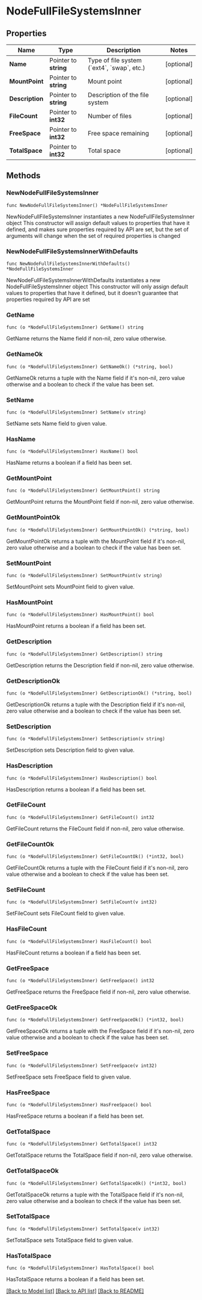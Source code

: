 # NodeFullFileSystemsInner

## Properties

Name | Type | Description | Notes
------------ | ------------- | ------------- | -------------
**Name** | Pointer to **string** | Type of file system (&#x60;ext4&#x60;, &#x60;swap&#x60;, etc.) | [optional] 
**MountPoint** | Pointer to **string** | Mount point | [optional] 
**Description** | Pointer to **string** | Description of the file system | [optional] 
**FileCount** | Pointer to **int32** | Number of files | [optional] 
**FreeSpace** | Pointer to **int32** | Free space remaining | [optional] 
**TotalSpace** | Pointer to **int32** | Total space | [optional] 

## Methods

### NewNodeFullFileSystemsInner

`func NewNodeFullFileSystemsInner() *NodeFullFileSystemsInner`

NewNodeFullFileSystemsInner instantiates a new NodeFullFileSystemsInner object
This constructor will assign default values to properties that have it defined,
and makes sure properties required by API are set, but the set of arguments
will change when the set of required properties is changed

### NewNodeFullFileSystemsInnerWithDefaults

`func NewNodeFullFileSystemsInnerWithDefaults() *NodeFullFileSystemsInner`

NewNodeFullFileSystemsInnerWithDefaults instantiates a new NodeFullFileSystemsInner object
This constructor will only assign default values to properties that have it defined,
but it doesn't guarantee that properties required by API are set

### GetName

`func (o *NodeFullFileSystemsInner) GetName() string`

GetName returns the Name field if non-nil, zero value otherwise.

### GetNameOk

`func (o *NodeFullFileSystemsInner) GetNameOk() (*string, bool)`

GetNameOk returns a tuple with the Name field if it's non-nil, zero value otherwise
and a boolean to check if the value has been set.

### SetName

`func (o *NodeFullFileSystemsInner) SetName(v string)`

SetName sets Name field to given value.

### HasName

`func (o *NodeFullFileSystemsInner) HasName() bool`

HasName returns a boolean if a field has been set.

### GetMountPoint

`func (o *NodeFullFileSystemsInner) GetMountPoint() string`

GetMountPoint returns the MountPoint field if non-nil, zero value otherwise.

### GetMountPointOk

`func (o *NodeFullFileSystemsInner) GetMountPointOk() (*string, bool)`

GetMountPointOk returns a tuple with the MountPoint field if it's non-nil, zero value otherwise
and a boolean to check if the value has been set.

### SetMountPoint

`func (o *NodeFullFileSystemsInner) SetMountPoint(v string)`

SetMountPoint sets MountPoint field to given value.

### HasMountPoint

`func (o *NodeFullFileSystemsInner) HasMountPoint() bool`

HasMountPoint returns a boolean if a field has been set.

### GetDescription

`func (o *NodeFullFileSystemsInner) GetDescription() string`

GetDescription returns the Description field if non-nil, zero value otherwise.

### GetDescriptionOk

`func (o *NodeFullFileSystemsInner) GetDescriptionOk() (*string, bool)`

GetDescriptionOk returns a tuple with the Description field if it's non-nil, zero value otherwise
and a boolean to check if the value has been set.

### SetDescription

`func (o *NodeFullFileSystemsInner) SetDescription(v string)`

SetDescription sets Description field to given value.

### HasDescription

`func (o *NodeFullFileSystemsInner) HasDescription() bool`

HasDescription returns a boolean if a field has been set.

### GetFileCount

`func (o *NodeFullFileSystemsInner) GetFileCount() int32`

GetFileCount returns the FileCount field if non-nil, zero value otherwise.

### GetFileCountOk

`func (o *NodeFullFileSystemsInner) GetFileCountOk() (*int32, bool)`

GetFileCountOk returns a tuple with the FileCount field if it's non-nil, zero value otherwise
and a boolean to check if the value has been set.

### SetFileCount

`func (o *NodeFullFileSystemsInner) SetFileCount(v int32)`

SetFileCount sets FileCount field to given value.

### HasFileCount

`func (o *NodeFullFileSystemsInner) HasFileCount() bool`

HasFileCount returns a boolean if a field has been set.

### GetFreeSpace

`func (o *NodeFullFileSystemsInner) GetFreeSpace() int32`

GetFreeSpace returns the FreeSpace field if non-nil, zero value otherwise.

### GetFreeSpaceOk

`func (o *NodeFullFileSystemsInner) GetFreeSpaceOk() (*int32, bool)`

GetFreeSpaceOk returns a tuple with the FreeSpace field if it's non-nil, zero value otherwise
and a boolean to check if the value has been set.

### SetFreeSpace

`func (o *NodeFullFileSystemsInner) SetFreeSpace(v int32)`

SetFreeSpace sets FreeSpace field to given value.

### HasFreeSpace

`func (o *NodeFullFileSystemsInner) HasFreeSpace() bool`

HasFreeSpace returns a boolean if a field has been set.

### GetTotalSpace

`func (o *NodeFullFileSystemsInner) GetTotalSpace() int32`

GetTotalSpace returns the TotalSpace field if non-nil, zero value otherwise.

### GetTotalSpaceOk

`func (o *NodeFullFileSystemsInner) GetTotalSpaceOk() (*int32, bool)`

GetTotalSpaceOk returns a tuple with the TotalSpace field if it's non-nil, zero value otherwise
and a boolean to check if the value has been set.

### SetTotalSpace

`func (o *NodeFullFileSystemsInner) SetTotalSpace(v int32)`

SetTotalSpace sets TotalSpace field to given value.

### HasTotalSpace

`func (o *NodeFullFileSystemsInner) HasTotalSpace() bool`

HasTotalSpace returns a boolean if a field has been set.


[[Back to Model list]](../README.md#documentation-for-models) [[Back to API list]](../README.md#documentation-for-api-endpoints) [[Back to README]](../README.md)


